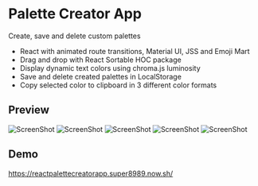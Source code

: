 # Palette Creator App

Create, save and delete custom palettes

* React with animated route transitions, Material UI, JSS and Emoji Mart
* Drag and drop with React Sortable HOC package 
* Display dynamic text colors using chroma.js luminosity
* Save and delete created palettes in LocalStorage 
* Copy selected color to clipboard in 3 different color formats

## Preview

![ScreenShot](https://raw.github.com/super8989/React_palette_creator_app/master/screenshot/1.png)
![ScreenShot](https://raw.github.com/super8989/React_palette_creator_app/master/screenshot/2.png)
![ScreenShot](https://raw.github.com/super8989/React_palette_creator_app/master/screenshot/3.png)
![ScreenShot](https://raw.github.com/super8989/React_palette_creator_app/master/screenshot/4.png)
![ScreenShot](https://raw.github.com/super8989/React_palette_creator_app/master/screenshot/5.png)




## Demo

https://reactpalettecreatorapp.super8989.now.sh/


